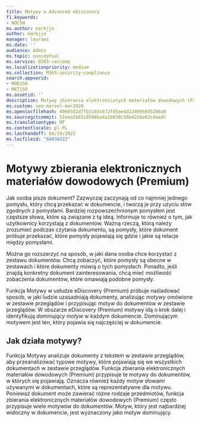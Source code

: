```yaml
---
title: Motywy w Advanced eDiscovery
f1.keywords:
- NOCSH
ms.author: markjjo
author: markjjo
manager: laurawi
ms.date: ''
audience: Admin
ms.topic: conceptual
ms.service: O365-seccomp
ms.localizationpriority: medium
ms.collection: M365-security-compliance
search.appverid:
- MOE150
- MET150
ms.assetid: ''
description: Motywy zbierania elektronicznych materiałów dowodowych (Premium) umożliwiają organizowanie zestawów przeglądów przez znalezienie dominującego motywu w każdym dokumencie.
ms.custom: seo-marvel-mar2020
ms.openlocfilehash: 49605d2d7fb3103c672fd5ae4d2249956d52b6a0
ms.sourcegitcommit: 52eea2b65c0598ba4a1b930c58b42dbe62cdaadc
ms.translationtype: MT
ms.contentlocale: pl-PL
ms.lasthandoff: 04/19/2022
ms.locfileid: "64934522"
---
```

# <a name="themes-in-ediscovery-premium"></a>Motywy zbierania elektronicznych materiałów dowodowych (Premium)

Jak osoba pisze dokument? Zazwyczaj zaczynają od co najmniej jednego pomysłu, który chcą przekazać w dokumencie, i tworzą je przy użyciu słów zgodnych z pomysłami. Bardziej rozpowszechnionym pomysłem jest częstsze słowa, które są związane z tą ideą. Informuje to również o tym, jak użytkownicy korzystają z dokumentów. Ważną rzeczą, którą należy zrozumieć podczas czytania dokumentu, są pomysły, które dokument próbuje przekazać, które pomysły pojawiają się gdzie i jakie są relacje między pomysłami.

Można go rozszerzyć na sposób, w jaki dana osoba chce korzystać z zestawu dokumentów. Chcą zobaczyć, które pomysły są obecne w zestawach i które dokumenty mówią o tych pomysłach. Ponadto, jeśli znajdą konkretny dokument zainteresowania, chcą mieć możliwość zobaczenia dokumentów, które omawiają podobne pomysły.

Funkcja Motywy w usłudze eDiscovery (Premium) próbuje naśladować sposób, w jaki ludzie uzasadniają dokumenty, analizując *motywy* omówione w zestawie przeglądów i przypisując motyw do dokumentów w zestawie przeglądów. W obszarze eDiscovery (Premium) motywy idą o krok dalej i identyfikują *dominujący motyw* w każdym dokumencie. Dominującym motywem jest ten, który pojawia się najczęściej w dokumencie.

## <a name="how-does-themes-work"></a>Jak działa motywy?

Funkcja Motywy analizuje dokumenty z tekstem w zestawie przeglądów, aby przeanalizować typowe motywy, które pojawiają się we wszystkich dokumentach w zestawie przeglądów. Funkcja zbierania elektronicznych materiałów dowodowych (Premium) przypisuje te motywy do dokumentów, w których się pojawiają. Oznacza również każdy motyw słowami używanymi w dokumentach, które są reprezentatywne dla motywu. Ponieważ dokument może zawierać różne rodzaje przedmiotów, funkcja zbierania elektronicznych materiałów dowodowych (Premium) często przypisuje wiele motywów do dokumentów. Motyw, który jest najbardziej widoczny w dokumencie, jest wyznaczony jako motyw dominujący.
